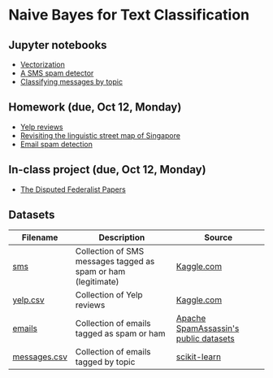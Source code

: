 # Naive Bayes for Text Classification

## Jupyter notebooks

- [Vectorization](https://nbviewer.jupyter.org/github/um-perez-alvaro/Data-Science-Practice/blob/master/Text%20Classification/Vectorization.ipynb)
- [A SMS spam detector](https://nbviewer.jupyter.org/github/um-perez-alvaro/Data-Science-Practice/blob/master/Text%20Classification/%20Building%20s%20SMS%20spam%20detector.ipynb)
- [Classifying messages by topic](https://nbviewer.jupyter.org/github/um-perez-alvaro/Data-Science-Practice/blob/master/Text%20Classification/Classifying%20Text%20Messages%20by%20Topic.ipynb)

## Homework (due, Oct 12, Monday)
- [Yelp reviews](https://nbviewer.jupyter.org/github/um-perez-alvaro/Data-Science-Practice/blob/master/Text%20Classification/Homework/Homework%201.ipynb)
- [Revisiting the linguistic street map of Singapore](https://github.com/um-perez-alvaro/Data-Science-Practice/blob/master/Text%20Classification/Homework/Homework%202.ipynb)
- [Email spam detection](https://nbviewer.jupyter.org/github/um-perez-alvaro/Data-Science-Practice/blob/master/Text%20Classification/Homework/Homework%203.ipynb)

## In-class project (due, Oct 12, Monday)
- [The Disputed Federalist Papers](https://nbviewer.jupyter.org/github/um-perez-alvaro/Data-Science-Practice/blob/master/Text%20Classification/The%20Federalist%20Papers.ipynb)

## Datasets

Filename | Description |  Source
--- | --- |  --- 
[sms](https://raw.githubusercontent.com/um-perez-alvaro/Data-Science-Practice/master/Data/sms.tsv.txt) | Collection of SMS messages tagged as spam or ham (legitimate) | [Kaggle.com](https://www.kaggle.com/uciml/sms-spam-collection-dataset)
[yelp.csv](https://raw.githubusercontent.com/um-perez-alvaro/Data-Science-Practice/master/Data/yelp.csv) | Collection of Yelp reviews | [Kaggle.com](https://www.kaggle.com/c/yelp-recsys-2013)
[emails](https://raw.githubusercontent.com/um-perez-alvaro/Data-Science-Practice/master/Data/emails.csv) | Collection of emails tagged as spam or ham | [Apache SpamAssassin's public datasets](https://spamassassin.apache.org/old/publiccorpus/)
[messages.csv](https://raw.githubusercontent.com/um-perez-alvaro/Data-Science-Practice/master/Data/messages.csv) | Collection of emails tagged by topic | [scikit-learn](https://scikit-learn.org/0.19/datasets/twenty_newsgroups.html)

